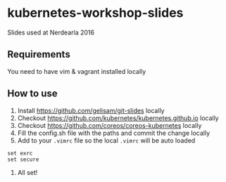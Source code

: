 # kubernetes-workshop-slides

Slides used at Nerdearla 2016

## Requirements

  You need to have vim & vagrant installed locally

## How to use
  1. Install https://github.com/gelisam/git-slides locally 
  1. Checkout https://github.com/kubernetes/kubernetes.github.io locally
  1. Checkout https://github.com/coreos/coreos-kubernetes locally
  1. Fill the config.sh file with the paths and commit the change locally
  1. Add to your `.vimrc` file so the local `.vimrc` will be auto loaded

```vim
set exrc
set secure
```
  1. All set!
